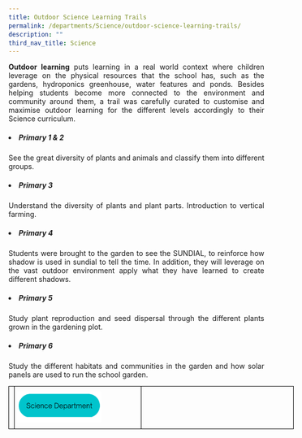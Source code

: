 ```yaml
---
title: Outdoor Science Learning Trails
permalink: /departments/Science/outdoor-science-learning-trails/
description: ""
third_nav_title: Science
---
```

<p style="text-align:justify"><b>Outdoor learning</b> puts learning in a real world context where children leverage on the physical resources that the school has, such as the gardens, hydroponics greenhouse, water features and ponds. Besides helping students become more connected to the environment and community around them, a trail was carefully curated to customise and maximise outdoor learning for the different levels accordingly to their Science curriculum. 
 

<h5><li>Primary 1 & 2</li></h5>

<p style="text-align:justify">See the great diversity of plants and animals and classify them into different groups.  
 

<h5><li>Primary 3</li></h5>

<p style="text-align:justify">Understand the diversity of plants and plant parts. Introduction to vertical farming.  
  

 

<h5><li>Primary 4</li></h5>

<p style="text-align:justify">Students were brought to the garden to see the SUNDIAL, to reinforce how shadow is used in sundial to tell the time. In addition, they will leverage on the vast outdoor environment apply what they have learned to create different shadows.  
  
 

<h5><li>Primary 5</li></h5>

<p style="text-align:justify">Study plant reproduction and seed dispersal through the different plants grown in the gardening plot.  
  
 

<h5><li>Primary 6</li></h5>

<p style="text-align:justify">Study the different habitats and communities in the garden and how solar panels are used to run the school garden.
	
<style type="text/css">
.tg  {border-collapse:collapse;border-spacing:0;margin:0px auto;}
.tg td{border-color:black;border-style:solid;border-width:1px;font-family:Arial, sans-serif;font-size:14px;
  overflow:hidden;padding:10px 5px;word-break:normal;}
.tg th{border-color:black;border-style:solid;border-width:1px;font-family:Arial, sans-serif;font-size:14px;
  font-weight:normal;overflow:hidden;padding:10px 5px;word-break:normal;}
.tg .tg-0lax{text-align:left;vertical-align:top}
.tg .tg-nrix{text-align:center;vertical-align:middle}
</style>

<table style="undefined;table-layout: fixed; width: 660px" class="tg">
<colgroup>
<col style="width:110x">
<col style="width: 250px">
<col style="width: 300px">
</colgroup>
<tbody>
 <tr>
    <td class="tg-0lax"></td>
		<td class="tg-0lax"><a href="/departments/Science/"><img style="width:70%" src="/images/Science Department button.png"></a></td>
	 <td class="tg-0lax"></td>
</tr>
</tbody>
</table>